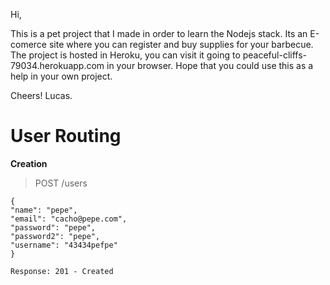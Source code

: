 Hi,

 This is a pet project that I made in order to learn the Nodejs stack. 
 Its an E-comerce site where you can register and buy supplies for your barbecue.
 The project is hosted in Heroku, you can visit it going to peaceful-cliffs-79034.herokuapp.com in your browser.
 Hope that you could use this as a help in your own project.

Cheers!
Lucas.



# User Routing
**Creation**

>POST /users

```
{
"name": "pepe",
"email": "cacho@pepe.com",
"password": "pepe",
"password2": "pepe",
"username": "43434pefpe"
}

Response: 201 - Created
```
